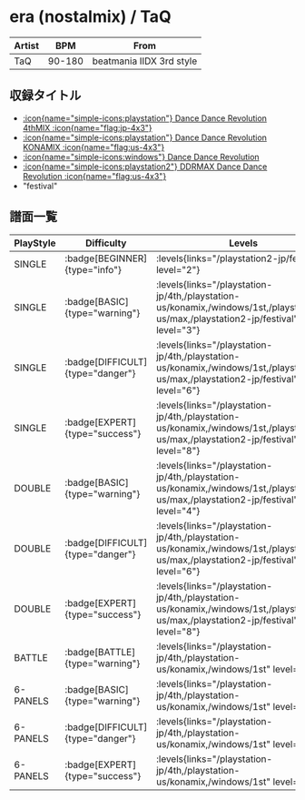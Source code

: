 # era (nostalmix) / TaQ

|Artist|BPM|From|
|------|---|----|
|TaQ|90-180|beatmania IIDX 3rd style|

## 収録タイトル

- [:icon{name="simple-icons:playstation"} Dance Dance Revolution 4thMIX :icon{name="flag:jp-4x3"}](/playstation-jp/4th)
- [:icon{name="simple-icons:playstation"} Dance Dance Revolution KONAMIX :icon{name="flag:us-4x3"}](/playstation-us/konamix)
- [:icon{name="simple-icons:windows"} Dance Dance Revolution](/windows/1st)
- [:icon{name="simple-icons:playstation2"} DDRMAX Dance Dance Revolution :icon{name="flag:us-4x3"}](/playstation2-us/max)
- "festival"

## 譜面一覧

|PlayStyle|Difficulty|Levels|Notes|Movie|
|---------|----------|------|-----|-----|
|SINGLE| :badge[BEGINNER]{type="info"}| :levels{links="/playstation2-jp/festival" level="2"}|89/0||
|SINGLE| :badge[BASIC]{type="warning"}| :levels{links="/playstation-jp/4th,/playstation-us/konamix,/windows/1st,/playstation2-us/max,/playstation2-jp/festival" level="3"}|125/0||
|SINGLE| :badge[DIFFICULT]{type="danger"}| :levels{links="/playstation-jp/4th,/playstation-us/konamix,/windows/1st,/playstation2-us/max,/playstation2-jp/festival" level="6"}|235/0||
|SINGLE| :badge[EXPERT]{type="success"}| :levels{links="/playstation-jp/4th,/playstation-us/konamix,/windows/1st,/playstation2-us/max,/playstation2-jp/festival" level="8"}|356/0||
|DOUBLE| :badge[BASIC]{type="warning"}| :levels{links="/playstation-jp/4th,/playstation-us/konamix,/windows/1st,/playstation2-us/max,/playstation2-jp/festival" level="4"}|142/0||
|DOUBLE| :badge[DIFFICULT]{type="danger"}| :levels{links="/playstation-jp/4th,/playstation-us/konamix,/windows/1st,/playstation2-us/max,/playstation2-jp/festival" level="6"}|217/0||
|DOUBLE| :badge[EXPERT]{type="success"}| :levels{links="/playstation-jp/4th,/playstation-us/konamix,/windows/1st,/playstation2-us/max,/playstation2-jp/festival" level="8"}|331/0||
|BATTLE| :badge[BATTLE]{type="warning"}| :levels{links="/playstation-jp/4th,/playstation-us/konamix,/windows/1st" level="7"}|||
|6-PANELS| :badge[BASIC]{type="warning"}| :levels{links="/playstation-jp/4th,/playstation-us/konamix,/windows/1st" level="3"}|124/0||
|6-PANELS| :badge[DIFFICULT]{type="danger"}| :levels{links="/playstation-jp/4th,/playstation-us/konamix,/windows/1st" level="6"}|235/0||
|6-PANELS| :badge[EXPERT]{type="success"}| :levels{links="/playstation-jp/4th,/playstation-us/konamix,/windows/1st" level="8"}|348/0||
